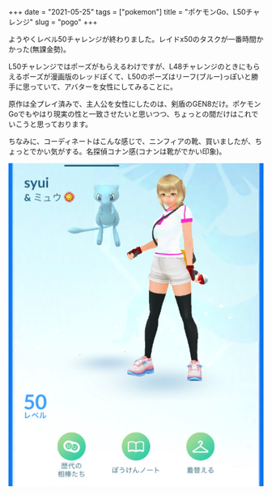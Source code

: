 +++
date = "2021-05-25"
tags = ["pokemon"]
title = "ポケモンGo、L50チャレンジ"
slug = "pogo"
+++

ようやくレベル50チャレンジが終わりました。レイドx50のタスクが一番時間かかった(無課金勢)。

L50チャレンジではポーズがもらえるわけですが、L48チャレンジのときにもらえるポーズが漫画版のレッドぽくて、L50のポーズはリーフ(ブルー)っぽいと勝手に思っていて、アバターを女性にしてみることに。

原作は全プレイ済みで、主人公を女性にしたのは、剣盾のGEN8だけ。ポケモンGoでもやはり現実の性と一致させたいと思いつつ、ちょっとの間だけはこれでいこうと思っております。

ちなみに、コーディネートはこんな感じで、ニンフィアの靴、買いましたが、ちょっとでかい気がする。名探偵コナン感(コナンは靴がでかい印象)。

![](https://raw.githubusercontent.com/syui/img/master/other/pokemongo_20210524_0000.png)
